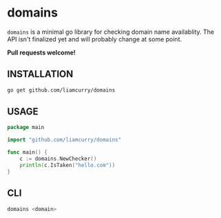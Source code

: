 domains
=======

`domains` is a minimal go library for checking domain name availablity. The API
isn't finalized yet and will probably change at some point.

**Pull requests welcome!**

INSTALLATION
------------

```bash
go get github.com/liamcurry/domains
```

USAGE
-----

```go
package main

import "github.com/liamcurry/domains"

func main() {
	c := domains.NewChecker()
	println(c.IsTaken("hello.com"))
}
```

CLI
---

```bash
domains <domain>
```
